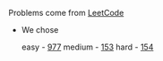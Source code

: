 Problems come from [LeetCode](https://leetcode.com/problems/two-sum-ii-input-array-is-sorted/)

* We chose

	easy - [977](https://leetcode.com/problems/squares-of-a-sorted-array/)
	medium - [153](https://leetcode.com/problems/find-minimum-in-rotated-sorted-array/)
	hard - [154](https://leetcode.com/problems/find-minimum-in-rotated-sorted-array-ii/)
	
